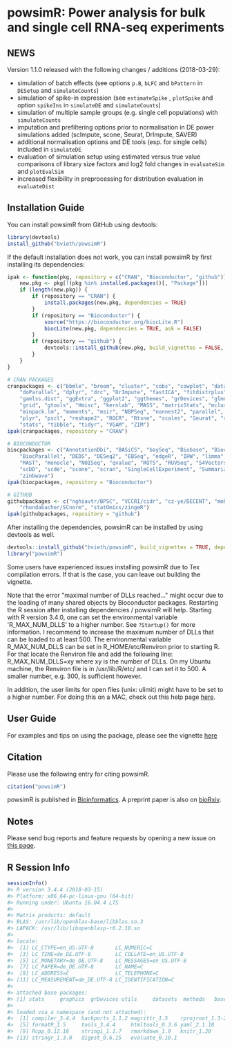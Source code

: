 
<!-- README.md is generated from README.Rmd. Please edit that file -->
powsimR: Power analysis for bulk and single cell RNA-seq experiments
====================================================================

NEWS
----

Version 1.1.0 released with the following changes / additions (2018-03-29):

-   simulation of batch effects (see options `p.B`, `bLFC` and `bPattern` in `DESetup` and `simulateCounts`)
-   simulation of spike-in expression (see `estimateSpike` , `plotSpike` and option `spikeIns` in `simulateDE` and `simulateCounts`)
-   simulation of multiple sample groups (e.g. single cell populations) with `simulateCounts`
-   imputation and prefiltering options prior to normalisation in DE power simulations added (scImpute, scone, Seurat, DrImpute, SAVER)
-   additional normalisation options and DE tools (esp. for single cells) included in `simulateDE`
-   evaluation of simulation setup using estimated versus true value comparisons of library size factors and log2 fold changes in `evaluateSim` and `plotEvalSim`
-   increased flexibility in preprocessing for distribution evaluation in `evaluateDist`

Installation Guide
------------------

You can install powsimR from GitHub using devtools:

``` r
library(devtools)
install_github("bvieth/powsimR")
```

If the default installation does not work, you can install powsimR by first installing its dependencies:

``` r
ipak <- function(pkg, repository = c("CRAN", "Bioconductor", "github")) {
    new.pkg <- pkg[!(pkg %in% installed.packages()[, "Package"])]
    if (length(new.pkg)) {
        if (repository == "CRAN") {
            install.packages(new.pkg, dependencies = TRUE)
        }
        if (repository == "Bioconductor") {
            source("https://bioconductor.org/biocLite.R")
            biocLite(new.pkg, dependencies = TRUE, ask = FALSE)
        }
        if (repository == "github") {
            devtools::install_github(new.pkg, build_vignettes = FALSE, dependencies = TRUE)
        }
    }
}

# CRAN PACKAGES
cranpackages <- c("bbmle", "broom", "cluster", "cobs", "cowplot", "data.table", 
    "doParallel", "dplyr", "drc", "DrImpute", "fastICA", "fitdistrplus", "foreach", 
    "gamlss.dist", "ggExtra", "ggplot2", "ggthemes", "grDevices", "glmnet", 
    "grid", "gtools", "Hmisc", "kernlab", "MASS", "matrixStats", "mclust", "methods", 
    "minpack.lm", "moments", "msir", "NBPSeq", "nonnest2", "parallel", "penalized", 
    "plyr", "pscl", "reshape2", "ROCR", "Rtsne", "scales", "Seurat", "snow", 
    "stats", "tibble", "tidyr", "VGAM", "ZIM")
ipak(cranpackages, repository = "CRAN")

# BIOCONDUCTOR
biocpackages <- c("AnnotationDbi", "BASiCS", "baySeq", "Biobase", "BiocGenerics", 
    "BiocParallel", "DEDS", "DESeq2", "EBSeq", "edgeR", "IHW", "limma", "Linnorm", 
    "MAST", "monocle", "NOISeq", "qvalue", "ROTS", "RUVSeq", "S4Vectors", "scater", 
    "scDD", "scde", "scone", "scran", "SingleCellExperiment", "SummarizedExperiment", 
    "zinbwave")
ipak(biocpackages, repository = "Bioconductor")

# GITHUB
githubpackages <- c("nghiavtr/BPSC", "VCCRI/cidr", "cz-ye/DECENT", "mohuangx/SAVER", 
    "rhondabacher/SCnorm", "statOmics/zingeR")
ipak(githubpackages, repository = "github")
```

After installing the dependencies, powsimR can be installed by using devtools as well.

``` r
devtools::install_github("bvieth/powsimR", build_vignettes = TRUE, dependencies = FALSE)
library("powsimR")
```

Some users have experienced issues installing powsimR due to Tex compilation errors. If that is the case, you can leave out building the vignette.

Note that the error "maximal number of DLLs reached..." might occur due to the loading of many shared objects by Bioconductor packages. Restarting the R session after installing dependencies / powsimR will help. Starting with R version 3.4.0, one can set the environmental variable 'R\_MAX\_NUM\_DLLS' to a higher number. See `?Startup()` for more information. I recommend to increase the maximum number of DLLs that can be loaded to at least 500. The environmental variable R\_MAX\_NUM\_DLLS can be set in R\_HOME/etc/Renviron prior to starting R. For that locate the Renviron file and add the following line: R\_MAX\_NUM\_DLLS=xy where xy is the number of DLLs. On my Ubuntu machine, the Renviron file is in /usr/lib/R/etc/ and I can set it to 500. A smaller number, e.g. 300, is sufficient however.

In addition, the user limits for open files (unix: ulimit) might have to be set to a higher number. For doing this on a MAC, check out this help page [here](https://gist.github.com/tombigel/d503800a282fcadbee14b537735d202c).

User Guide
----------

For examples and tips on using the package, please see the vignette [here](https://github.com/bvieth/powsimR/tree/master/vignettes/powsimR.html)

Citation
--------

Please use the following entry for citing powsimR.

``` r
citation("powsimR")
```

powsimR is published in [Bioinformatics](https://doi.org/10.1101/117150). A preprint paper is also on [bioRxiv](https://doi.org/10.1101/117150).

Notes
-----

Please send bug reports and feature requests by opening a new issue on [this page](https://github.com/bvieth/powsimR/issues).

R Session Info
--------------

``` r
sessionInfo()
#> R version 3.4.4 (2018-03-15)
#> Platform: x86_64-pc-linux-gnu (64-bit)
#> Running under: Ubuntu 16.04.4 LTS
#> 
#> Matrix products: default
#> BLAS: /usr/lib/openblas-base/libblas.so.3
#> LAPACK: /usr/lib/libopenblasp-r0.2.18.so
#> 
#> locale:
#>  [1] LC_CTYPE=en_US.UTF-8       LC_NUMERIC=C              
#>  [3] LC_TIME=de_DE.UTF-8        LC_COLLATE=en_US.UTF-8    
#>  [5] LC_MONETARY=de_DE.UTF-8    LC_MESSAGES=en_US.UTF-8   
#>  [7] LC_PAPER=de_DE.UTF-8       LC_NAME=C                 
#>  [9] LC_ADDRESS=C               LC_TELEPHONE=C            
#> [11] LC_MEASUREMENT=de_DE.UTF-8 LC_IDENTIFICATION=C       
#> 
#> attached base packages:
#> [1] stats     graphics  grDevices utils     datasets  methods   base     
#> 
#> loaded via a namespace (and not attached):
#>  [1] compiler_3.4.4  backports_1.1.2 magrittr_1.5    rprojroot_1.3-2
#>  [5] formatR_1.5     tools_3.4.4     htmltools_0.3.6 yaml_2.1.18    
#>  [9] Rcpp_0.12.16    stringi_1.1.7   rmarkdown_1.9   knitr_1.20     
#> [13] stringr_1.3.0   digest_0.6.15   evaluate_0.10.1
```
